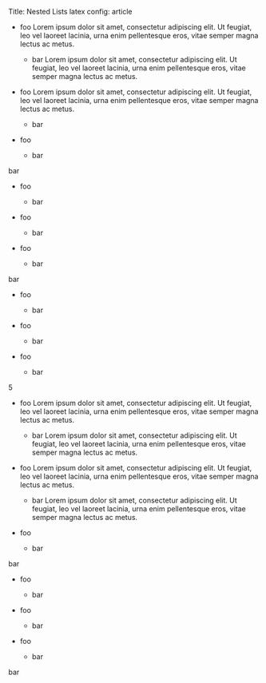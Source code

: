 Title:	Nested Lists
latex config:	article

* foo Lorem ipsum dolor sit amet, consectetur adipiscing elit. Ut feugiat, leo vel laoreet lacinia, urna enim pellentesque eros, vitae semper magna lectus ac metus.
	* bar Lorem ipsum dolor sit amet, consectetur adipiscing elit. Ut feugiat, leo vel laoreet lacinia, urna enim pellentesque eros, vitae semper magna lectus ac metus.

* foo Lorem ipsum dolor sit amet, consectetur adipiscing elit. Ut feugiat, leo vel laoreet lacinia, urna enim pellentesque eros, vitae semper magna lectus ac metus.
	* bar
	
* foo
	* bar

bar

* foo

	* bar
* foo

	* bar
* foo

	* bar

bar

* foo
	* bar

* foo
	* bar

* foo
	* bar

5

* foo Lorem ipsum dolor sit amet, consectetur adipiscing elit. Ut feugiat, leo vel laoreet lacinia, urna enim pellentesque eros, vitae semper magna lectus ac metus.
	* bar Lorem ipsum dolor sit amet, consectetur adipiscing elit. Ut feugiat, leo vel laoreet lacinia, urna enim pellentesque eros, vitae semper magna lectus ac metus.

* foo Lorem ipsum dolor sit amet, consectetur adipiscing elit. Ut feugiat, leo vel laoreet lacinia, urna enim pellentesque eros, vitae semper magna lectus ac metus.
	* bar Lorem ipsum dolor sit amet, consectetur adipiscing elit. Ut feugiat, leo vel laoreet lacinia, urna enim pellentesque eros, vitae semper magna lectus ac metus.

* foo
	* bar


bar

* foo

	* bar

* foo

	* bar

* foo

	* bar

bar

